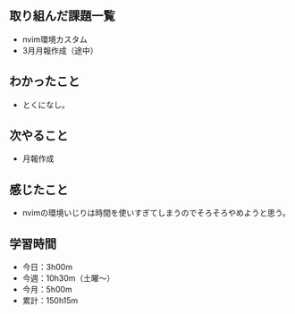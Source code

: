  ## 取り組んだ課題一覧
- nvim環境カスタム
- 3月月報作成（途中）
## わかったこと
- とくになし。
## 次やること
- 月報作成
## 感じたこと
- nvimの環境いじりは時間を使いすぎてしまうのでそろそろやめようと思う。
## 学習時間
- 今日：3h00m
- 今週：10h30m（土曜〜）
- 今月：5h00m
- 累計：150h15m
